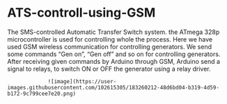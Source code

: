 # ATS-controll-using-GSM
The SMS-controlled Automatic Transfer Switch system. the ATmega 328p microcontroller is used for controlling whole the process. Here we have used GSM wireless communication for controlling generators. We send some commands “Gen on”, “Gen off” and so on for controlling generators. After receiving given commands by Arduino through GSM, Arduino send a signal to relays, to switch ON or OFF the generator using a relay driver.

                 ![image](https://user-images.githubusercontent.com/102615305/183260212-48d6bd04-b319-4d59-b172-9c799cee7e20.png)
